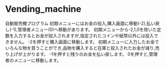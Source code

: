 # Vending_machine
自動販売機プログラム
初期メニューにはお金の投入,購入画面に移動(-2),払い戻し(-1),管理者メニュー(0)へ移動があります。
初期メニューから-2,1,0を除いた定数を入力するとお金が投入されますが,指定されたコインや紙幣以外には投入できません。
-2を押すと購入画面に移動します。 初期メニューに入力したお金でいろんな物を買うことができ,品物を購入すると在庫と投入されたお金が減り,売り上げが上がります。
-1を押すと残りのお金を払い戻します。
0を押すと,管理者のメニューに移動します。
